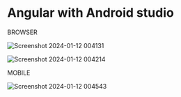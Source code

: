 # Angular with Android studio

BROWSER

![Screenshot 2024-01-12 004131](https://github.com/aravind048/ng-with-android/assets/59740040/581da04a-8709-4239-b892-d3b06e6ec1ae)

![Screenshot 2024-01-12 004214](https://github.com/aravind048/ng-with-android/assets/59740040/fc77cdef-c9e5-420b-b35c-b26ee9c85bdd)


MOBILE





![Screenshot 2024-01-12 004543](https://github.com/aravind048/ng-with-android/assets/59740040/9fc1ca24-6290-43fa-9e5d-90860e887a66)
